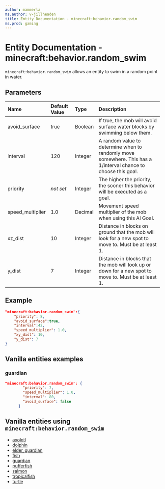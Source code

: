 ```yaml
---
author: mammerla
ms.author: v-jillheaden
title: Entity Documentation - minecraft:behavior.random_swim
ms.prod: gaming
---
```


# Entity Documentation - minecraft:behavior.random_swim

`minecraft:behavior.random_swim` allows an entity to swim in a random point in water.

## Parameters

|Name |Default Value  |Type  |Description  |
|:----------|:----------|:----------|:----------|
|avoid_surface| true| Boolean|  If true, the mob will avoid surface water blocks by swimming below them. |
|interval| 120| Integer|  A random value to determine when to randomly move somewhere. This has a 1/interval chance to choose this goal. |
|priority|*not set*|Integer|The higher the priority, the sooner this behavior will be executed as a goal.|
|speed_multiplier| 1.0|Decimal|  Movement speed multiplier of the mob when using this AI Goal. |
|xz_dist| 10| Integer| Distance in blocks on ground that the mob will look for a new spot to move to. Must be at least 1. |
|y_dist| 7| Integer| Distance in blocks that the mob will look up or down for a new spot to move to. Must be at least 1. |

## Example

```json
"minecraft:behavior.random_swim":{
    "priority": 8,
    "avoid_surface":true,
    "interval":42,
    "speed_multiplier": 1.0,
    "xy_dist": 10,
    "y_dist": 7
}
```

## Vanilla entities examples

### guardian

```json
"minecraft:behavior.random_swim": {
        "priority": 7,
        "speed_multiplier": 1.0,
        "interval": 80,
        "avoid_surface": false
      }
```

## Vanilla entities using `minecraft:behavior.random_swim`

- [axolotl](../../../../Source/VanillaBehaviorPack_Snippets/entities/axolotl.md)
- [dolphin](../../../../Source/VanillaBehaviorPack_Snippets/entities/dolphin.md)
- [elder_guardian](../../../../Source/VanillaBehaviorPack_Snippets/entities/elder_guardian.md)
- [fish](../../../../Source/VanillaBehaviorPack_Snippets/entities/fish.md)
- [guardian](../../../../Source/VanillaBehaviorPack_Snippets/entities/guardian.md)
- [pufferfish](../../../../Source/VanillaBehaviorPack_Snippets/entities/pufferfish.md)
- [salmon](../../../../Source/VanillaBehaviorPack_Snippets/entities/salmon.md)
- [tropicalfish](../../../../Source/VanillaBehaviorPack_Snippets/entities/tropicalfish.md)
- [turtle](../../../../Source/VanillaBehaviorPack_Snippets/entities/turtle.md)
